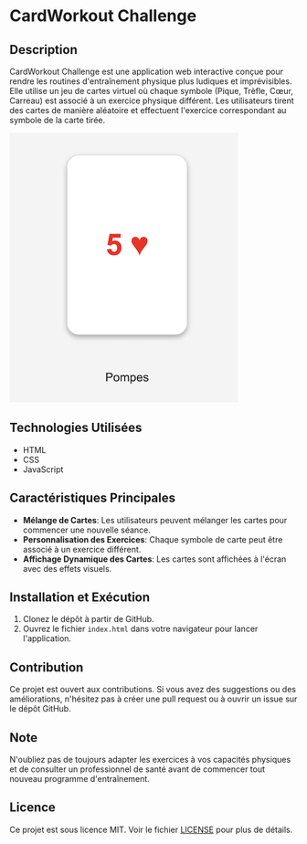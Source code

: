 # CardWorkout Challenge

## Description
CardWorkout Challenge est une application web interactive conçue pour rendre les routines d'entraînement physique plus ludiques et imprévisibles. Elle utilise un jeu de cartes virtuel où chaque symbole (Pique, Trèfle, Cœur, Carreau) est associé à un exercice physique différent. Les utilisateurs tirent des cartes de manière aléatoire et effectuent l'exercice correspondant au symbole de la carte tirée.

![Preview](/preview.png)

## Technologies Utilisées
- HTML
- CSS
- JavaScript

## Caractéristiques Principales
- **Mélange de Cartes**: Les utilisateurs peuvent mélanger les cartes pour commencer une nouvelle séance.
- **Personnalisation des Exercices**: Chaque symbole de carte peut être associé à un exercice différent.
- **Affichage Dynamique des Cartes**: Les cartes sont affichées à l'écran avec des effets visuels.

## Installation et Exécution
1. Clonez le dépôt à partir de GitHub.
2. Ouvrez le fichier `index.html` dans votre navigateur pour lancer l'application.

## Contribution
Ce projet est ouvert aux contributions. Si vous avez des suggestions ou des améliorations, n'hésitez pas à créer une pull request ou à ouvrir un issue sur le dépôt GitHub.

## Note
N'oubliez pas de toujours adapter les exercices à vos capacités physiques et de consulter un professionnel de santé avant de commencer tout nouveau programme d'entraînement.

## Licence
Ce projet est sous licence MIT. Voir le fichier [LICENSE](LICENSE) pour plus de détails.